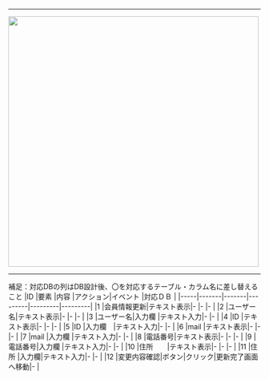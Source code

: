 *****
<img src="../img/jyouhoukousin.png" width=500>

*****

補足：対応DBの列はDB設計後、〇を対応するテーブル・カラム名に差し替えること
|ID   |要素   |内容   |アクション|イベント |対応ＤＢ |
|-----|-------|-------|---------|---------|---------|
|1    |会員情報更新|テキスト表示|-    |-         |-       |
|2    |ユーザー名|テキスト表示|-    |-         |-       |
|3    |ユーザー名|入力欄  |テキスト入力|-  |-       |
|4    |ID     |テキスト表示|-     |-   |-       |
|5    |ID     |入力欄　|テキスト入力|-   |-     |
|6    |mail   |テキスト表示|-     |-       |-      |
|7    |mail   |入力欄 |テキスト入力|-     |-       |
|8    |電話番号|テキスト表示|-   |-        |-       |
|9    |電話番号|入力欄 |テキスト入力|-    |-       |
|10   |住所　　|テキスト表示|-   |-       |-       |
|11   |住所    |入力欄|テキスト入力|-     |-       |
|12   |変更内容確認|ボタン|クリック|更新完了画面へ移動|-       |
